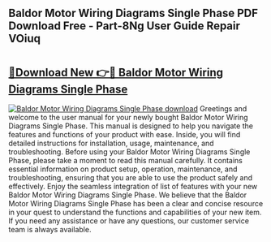 ## Baldor Motor Wiring Diagrams Single Phase PDF Download Free - Part-8Ng User Guide Repair VOiuq

# <h2><a href="http://dfswt09.blite.top/?on=Baldor+Motor+Wiring+Diagrams+Single+Phase">🔗Download New 👉🔴 Baldor Motor Wiring Diagrams Single Phase</a></h2>

[![Baldor Motor Wiring Diagrams Single Phase download](https://i.imgur.com/lujVjoI.png)](http://dfswt09.blite.top/?on=Baldor+Motor+Wiring+Diagrams+Single+Phase)
Greetings and welcome to the user manual for your newly bought Baldor Motor Wiring Diagrams Single Phase. This manual is designed to help you navigate the features and functions of your product with ease. Inside, you will find detailed instructions for installation, usage, maintenance, and troubleshooting. Before using your Baldor Motor Wiring Diagrams Single Phase, please take a moment to read this manual carefully. It contains essential information on product setup, operation, maintenance, and troubleshooting, ensuring that you are able to use the product safely and effectively. Enjoy the seamless integration of list of features with your new Baldor Motor Wiring Diagrams Single Phase. We believe that the Baldor Motor Wiring Diagrams Single Phase has been a clear and concise resource in your quest to understand the functions and capabilities of your new item. If you need any assistance or have any questions, our customer service team is always available.
